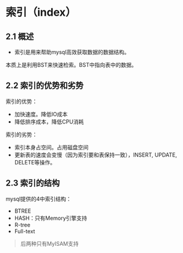 # 索引（index）

## 2.1 概述

- 索引是用来帮助mysql高效获取数据的数据结构。

本质上是利用BST来快速检索。BST中指向表中的数据。

## 2.2 索引的优势和劣势

索引的优势：

- 加快速度。降低IO成本
- 降低排序成本，降低CPU消耗

索引的劣势：

- 索引本身占空间。占用磁盘空间
- 更新表的速度会变慢（因为索引要和表保持一致），INSERT, UPDATE, DELETE等操作。

## 2.3 索引的结构

mysql提供的4中索引结构：

- BTREE
- HASH：只有Memory引擎支持
- R-tree
- Full-text

> 后两种只有MyISAM支持

